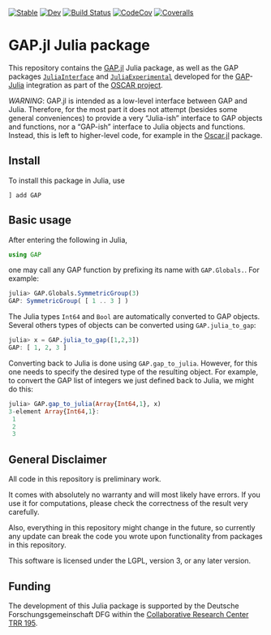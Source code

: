 [![Stable](https://img.shields.io/badge/docs-stable-blue.svg)](https://oscar-system.github.io/GAP.jl/stable)
[![Dev](https://img.shields.io/badge/docs-dev-blue.svg)](https://oscar-system.github.io/GAP.jl/dev)
[![Build Status](https://github.com/oscar-system/GAP.jl/workflows/CI/badge.svg)](https://github.com/oscar-system/GAP.jl/actions?query=workflow%3A%22CI%22)
[![CodeCov](https://codecov.io/github/oscar-system/GAP.jl/coverage.svg?branch=master&token=)](https://codecov.io/gh/oscar-system/GAP.jl)
[![Coveralls](https://coveralls.io/repos/github/oscar-system/GAP.jl/badge.svg?branch=master)](https://coveralls.io/github/oscar-system/GAP.jl?branch=master)

# GAP.jl Julia package

This repository contains the [GAP.jl](src/GAP.jl) Julia package, as well as the GAP packages
[`JuliaInterface`](pkg/JuliaInterface) and [`JuliaExperimental`](pkg/JuliaExperimental)
developed for the [GAP](https://www.gap-system.org/)-[Julia](https://julialang.org/) integration
as part of the [OSCAR project](https://oscar.computeralgebra.de).

*WARNING*: GAP.jl is intended as a low-level interface between GAP
and Julia. Therefore, for the most part it does not attempt (besides some
general conveniences) to provide a very “Julia-ish” interface to GAP
objects and functions, nor a “GAP-ish” interface to Julia objects and
functions. Instead, this is left to higher-level code, for example in the
[Oscar.jl](https://github.com/oscar-system/Oscar.jl) package.


## Install

To install this package in Julia, use
```
] add GAP
```

## Basic usage

After entering the following in Julia,
```julia
using GAP
```
one may call any GAP function by prefixing its name with `GAP.Globals.`. For example:
```julia
julia> GAP.Globals.SymmetricGroup(3)
GAP: SymmetricGroup( [ 1 .. 3 ] )
```
The Julia types `Int64` and `Bool` are automatically converted to GAP objects.
Several others types of objects can be converted using `GAP.julia_to_gap`:
```julia
julia> x = GAP.julia_to_gap([1,2,3])
GAP: [ 1, 2, 3 ]
```
Converting back to Julia is done using `GAP.gap_to_julia`.
However, for this one needs to specify the desired type of the resulting object.
For example, to convert the GAP list of integers we just defined back to Julia, we might do this:
```julia
julia> GAP.gap_to_julia(Array{Int64,1}, x)
3-element Array{Int64,1}:
 1
 2
 3
```

## General Disclaimer

All code in this repository is preliminary work.

It comes with absolutely no warranty and will most likely have errors. If you use it for computations, please check the correctness of the result very carefully.

Also, everything in this repository might change in the future, so currently any update can break the code you wrote upon functionality from packages in this repository.

This software is licensed under the LGPL, version 3, or any later version.

## Funding

The development of this Julia package is supported by the Deutsche Forschungsgemeinschaft DFG within the [Collaborative Research Center TRR 195](https://www.computeralgebra.de/sfb/).

